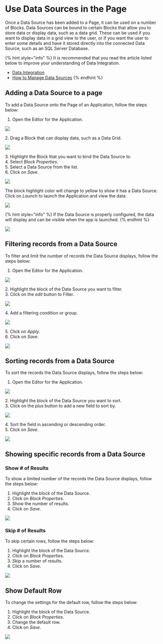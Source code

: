 # Use Data Sources in the Page

Once a Data Source has been added to a Page, it can be used on a number of Blocks. Data Sources can be bound to certain Blocks that allow you to store data or display data, such as a data grid. These can be used if you want to display data in a grid view to the user, or if you want the user to enter some details and have it stored directly into the connected Data Source, such as an SQL Server Database.

{% hint style="info" %}
It is recommended that you read the article listed below to improve your understanding of Data Integration.

* [Data Integration](../../concepts/application/data-integration.md)
* [How to Manage Data Sources](manage-data-sources.md)
{% endhint %}

## Adding a Data Source to a page

To add a Data Source onto the Page of an Application, follow the steps below:

1. Open the Editor for the Application.

![](<../../.gitbook/assets/image (835).png>)

2\. Drag a Block that can display data, such as a Data Grid.

![](<../../.gitbook/assets/image (399).png>)

3\. Highlight the Block that you want to bind the Data Source to.\
4\. Select _Block Properties_.\
5\. Select a Data Source from the list.\
6\. Click on _Save_.

![](<../../.gitbook/assets/image (977).png>)

The block highlight color will change to yellow to show it has a Data Source. Click on _Launch_ to launch the Application and view the data.

![](../../.gitbook/assets/UsingData_4.png)

{% hint style="info" %}
If the Data Source is properly configured, the data will display and can be visible when the app is launched.
{% endhint %}

![](../../.gitbook/assets/UsingData_5.png)

## Filtering records from a Data Source

To filter and limit the number of records the Data Source displays, follow the steps below:

1. Open the Editor for the Application.

![](<../../.gitbook/assets/image (1594) (5).png>)

2\. Highlight the block of the Data Source you want to filter.\
3\. Click on the _edit_ button to Filter.

![](../../.gitbook/assets/UsingData_7.png)

4\. Add a filtering condition or group.

![](../../.gitbook/assets/UsingData_8.png)

5\. Click on _Apply_.\
6\. Click on _Save_.

![](../../.gitbook/assets/UsingData_9.png)

## Sorting records from a Data Source

To sort the records the Data Source displays, follow the steps below:

1. Open the Editor for the Application.

![](<../../.gitbook/assets/image (447).png>)

2\. Highlight the block of the Data Source you want to sort.\
3\. Click on the _plus_ button to add a new field to sort by.

![](../../.gitbook/assets/UsingData_11.png)

4\. Sort the field in ascending or descending order.\
5\. Click on _Save_.

![](../../.gitbook/assets/UsingData_12.png)

## Showing specific records from a Data Source

### Show # of Results

To show a limited number of the records the Data Source displays, follow the steps below:

1. Highlight the block of the Data Source.
2. Click on _Block Properties_.
3. Show the number of results.
4. Click on _Save_.

![](../../.gitbook/assets/UsingData_13.png)

### Skip # of Results

To skip certain rows, follow the steps below:

1. Highlight the block of the Data Source.
2. Click on _Block Properties_.
3. Skip a number of results.
4. Click on _Save_.

![](../../.gitbook/assets/UsingData_14.png)

## Show Default Row

To change the settings for the default row, follow the steps below:

1. Highlight the block of the Data Source.
2. Click on _Block Properties_.
3. Change the default row.
4. Click on _Save_.

![](../../.gitbook/assets/UsingData_15.png)
